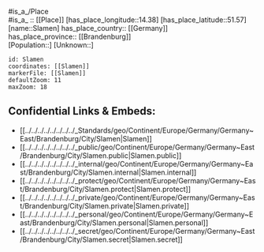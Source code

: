 ﻿---
location: [51.57,14.38] 
mapzoom: [7,12] 
mapmarker: city 
type: City
tags:
- geo/City


SpocWebEntityId: 34317
isDeleted: false
confidential: public

---
#is_a_/Place  
#is_a_ :: [[Place]] 
[has_place_longitude::14.38] 
[has_place_latitude::51.57] 
[name::Slamen] 
has_place_country:: [[Germany]]  
has_place_province:: [[Brandenburg]]  
[Population::] 
[Unknown::] 


```leaflet
id: Slamen
coordinates: [[Slamen]] 
markerFile: [[Slamen]] 
defaultZoom: 11 
maxZoom: 18
```


## Confidential Links & Embeds: 
- [[../../../../../../../../_Standards/geo/Continent/Europe/Germany/Germany~East/Brandenburg/City/Slamen|Slamen]] 
- [[../../../../../../../../_public/geo/Continent/Europe/Germany/Germany~East/Brandenburg/City/Slamen.public|Slamen.public]] 
- [[../../../../../../../../_internal/geo/Continent/Europe/Germany/Germany~East/Brandenburg/City/Slamen.internal|Slamen.internal]] 
- [[../../../../../../../../_protect/geo/Continent/Europe/Germany/Germany~East/Brandenburg/City/Slamen.protect|Slamen.protect]] 
- [[../../../../../../../../_private/geo/Continent/Europe/Germany/Germany~East/Brandenburg/City/Slamen.private|Slamen.private]] 
- [[../../../../../../../../_personal/geo/Continent/Europe/Germany/Germany~East/Brandenburg/City/Slamen.personal|Slamen.personal]] 
- [[../../../../../../../../_secret/geo/Continent/Europe/Germany/Germany~East/Brandenburg/City/Slamen.secret|Slamen.secret]] 
